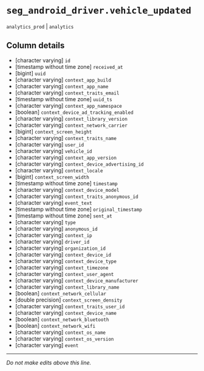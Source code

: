 # `seg_android_driver.vehicle_updated`
`analytics_prod` | `analytics`

## Column details
* [character varying] `id`
* [timestamp without time zone] `received_at`
* [bigint]    `uuid`
* [character varying] `context_app_build`
* [character varying] `context_app_name`
* [character varying] `context_traits_email`
* [timestamp without time zone] `uuid_ts`
* [character varying] `context_app_namespace`
* [boolean]   `context_device_ad_tracking_enabled`
* [character varying] `context_library_version`
* [character varying] `context_network_carrier`
* [bigint]    `context_screen_height`
* [character varying] `context_traits_name`
* [character varying] `user_id`
* [character varying] `vehicle_id`
* [character varying] `context_app_version`
* [character varying] `context_device_advertising_id`
* [character varying] `context_locale`
* [bigint]    `context_screen_width`
* [timestamp without time zone] `timestamp`
* [character varying] `context_device_model`
* [character varying] `context_traits_anonymous_id`
* [character varying] `event_text`
* [timestamp without time zone] `original_timestamp`
* [timestamp without time zone] `sent_at`
* [character varying] `type`
* [character varying] `anonymous_id`
* [character varying] `context_ip`
* [character varying] `driver_id`
* [character varying] `organization_id`
* [character varying] `context_device_id`
* [character varying] `context_device_type`
* [character varying] `context_timezone`
* [character varying] `context_user_agent`
* [character varying] `context_device_manufacturer`
* [character varying] `context_library_name`
* [boolean]   `context_network_cellular`
* [double precision] `context_screen_density`
* [character varying] `context_traits_user_id`
* [character varying] `context_device_name`
* [boolean]   `context_network_bluetooth`
* [boolean]   `context_network_wifi`
* [character varying] `context_os_name`
* [character varying] `context_os_version`
* [character varying] `event`

-------------------------------------------------------------------------------
*Do not make edits above this line.*
